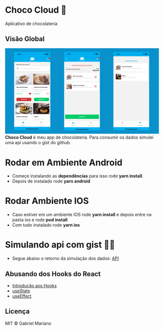 # Choco Cloud 🍫
Aplicativo de chocolateria 

## Visão Global
![screens](https://github.com/Gabriel-Mariano/chocoCloud/blob/main/background.png)
**Choco Cloud** é meu app de chocolateria. Para consumir os dados simulei uma api usando o gist do github.

 # Rodar em Ambiente Android
 - Começe instalando as **dependências** para isso rode **yarn install**. 
 - Depois de instalado rode **yarn android**
 
 # Rodar Ambiente IOS
 - Caso estiver em um ambiente IOS rode **yarn install** e depois entre na pasta ios e rode **pod install**
 - Com tudo instalado rode **yarn ios**

 # Simulando api com gist 🐱‍👤
 - Segue abaixo o retorno da simulação dos dados:
   [API](https://gist.githubusercontent.com/Gabriel-Mariano/7361b1bc99c5c37cc1ec82d054affe6b/raw/92106a26d506efa3fcc52760ee8141ce5fd3eeb4/api.json) 


## Abusando dos Hooks do React
- [Introdução aos Hooks](https://pt-br.reactjs.org/docs/hooks-intro.html)
- [useState](https://pt-br.reactjs.org/docs/hooks-state.html)
- [useEffect](https://pt-br.reactjs.org/docs/hooks-effect.html)

## Licença 
MIT © Gabriel Mariano
